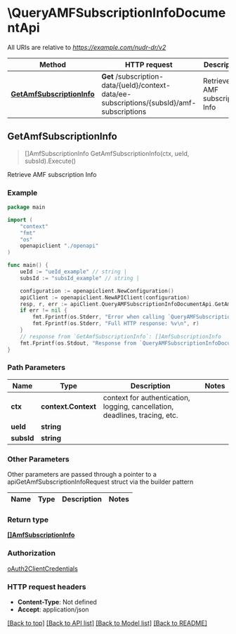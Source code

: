 # \QueryAMFSubscriptionInfoDocumentApi

All URIs are relative to *https://example.com/nudr-dr/v2*

Method | HTTP request | Description
------------- | ------------- | -------------
[**GetAmfSubscriptionInfo**](QueryAMFSubscriptionInfoDocumentApi.md#GetAmfSubscriptionInfo) | **Get** /subscription-data/{ueId}/context-data/ee-subscriptions/{subsId}/amf-subscriptions | Retrieve AMF subscription Info



## GetAmfSubscriptionInfo

> []AmfSubscriptionInfo GetAmfSubscriptionInfo(ctx, ueId, subsId).Execute()

Retrieve AMF subscription Info

### Example

```go
package main

import (
    "context"
    "fmt"
    "os"
    openapiclient "./openapi"
)

func main() {
    ueId := "ueId_example" // string | 
    subsId := "subsId_example" // string | 

    configuration := openapiclient.NewConfiguration()
    apiClient := openapiclient.NewAPIClient(configuration)
    resp, r, err := apiClient.QueryAMFSubscriptionInfoDocumentApi.GetAmfSubscriptionInfo(context.Background(), ueId, subsId).Execute()
    if err != nil {
        fmt.Fprintf(os.Stderr, "Error when calling `QueryAMFSubscriptionInfoDocumentApi.GetAmfSubscriptionInfo``: %v\n", err)
        fmt.Fprintf(os.Stderr, "Full HTTP response: %v\n", r)
    }
    // response from `GetAmfSubscriptionInfo`: []AmfSubscriptionInfo
    fmt.Fprintf(os.Stdout, "Response from `QueryAMFSubscriptionInfoDocumentApi.GetAmfSubscriptionInfo`: %v\n", resp)
}
```

### Path Parameters


Name | Type | Description  | Notes
------------- | ------------- | ------------- | -------------
**ctx** | **context.Context** | context for authentication, logging, cancellation, deadlines, tracing, etc.
**ueId** | **string** |  | 
**subsId** | **string** |  | 

### Other Parameters

Other parameters are passed through a pointer to a apiGetAmfSubscriptionInfoRequest struct via the builder pattern


Name | Type | Description  | Notes
------------- | ------------- | ------------- | -------------



### Return type

[**[]AmfSubscriptionInfo**](AmfSubscriptionInfo.md)

### Authorization

[oAuth2ClientCredentials](../README.md#oAuth2ClientCredentials)

### HTTP request headers

- **Content-Type**: Not defined
- **Accept**: application/json

[[Back to top]](#) [[Back to API list]](../README.md#documentation-for-api-endpoints)
[[Back to Model list]](../README.md#documentation-for-models)
[[Back to README]](../README.md)

